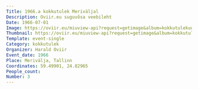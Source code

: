 ```yaml
---
Title: 1966.a kokkutulek Meriväljal
Description: Oviir.eu suguvõsa veebileht
Date: 1966-07-01
Image: https://oviir.eu/miuview-api?request=getimage&album=kokkutulekud&item=1966-3.-kokkutulek-merivljal-harald-oviiri-juures-vol2.jpg&size=1200&mode=longest
Thumbnail: https://oviir.eu/miuview-api?request=getimage&album=kokkutulekud&item=1966-3.-kokkutulek-merivljal-harald-oviiri-juures-vol2.jpg&size=600&mode=square
Template: event-single
Category: kokkutulek
Organizer: Harald Oviir
Event_date: 1966
Place: Merivälja, Tallinn
Coordinates: 59.49901, 24.82965
People_count:
Number: 3
---
```


